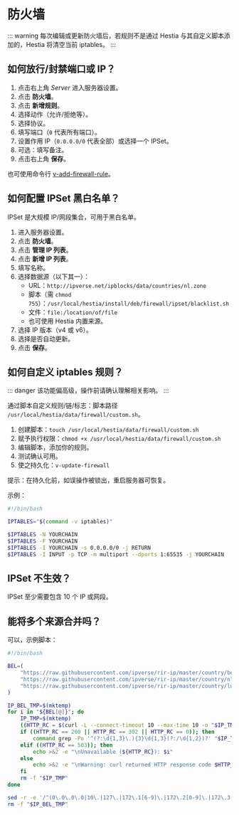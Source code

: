 # 防火墙

::: warning
每次编辑或更新防火墙后，若规则不是通过 Hestia 与其自定义脚本添加的，Hestia 将清空当前 iptables。
:::

## 如何放行/封禁端口或 IP？

1. 点击右上角 <i class="fas fa-fw fa-cog"><span class="visually-hidden">Server</span></i> 进入服务器设置。
2. 点击 **<i class="fas fa-fw fa-shield-alt"></i> 防火墙**。
3. 点击 **<i class="fas fa-fw fa-plus-circle"></i> 新增规则**。
4. 选择动作（允许/拒绝等）。
5. 选择协议。
6. 填写端口（`0` 代表所有端口）。
7. 设置作用 IP（`0.0.0.0/0` 代表全部）或选择一个 IPSet。
8. 可选：填写备注。
9. 点击右上角 **<i class="fas fa-fw fa-save"></i> 保存**。

也可使用命令行 [v-add-firewall-rule](../reference/cli#v-add-firewall-rule)。

## 如何配置 IPSet 黑白名单？

IPSet 是大规模 IP/网段集合，可用于黑白名单。

1. 进入服务器设置。
2. 点击 **<i class="fas fa-fw fa-shield-alt"></i> 防火墙**。
3. 点击 **<i class="fas fa-fw fa-list"></i> 管理 IP 列表**。
4. 点击 **<i class="fas fa-fw fa-plus-circle"></i> 新增 IP 列表**。
5. 填写名称。
6. 选择数据源（以下其一）：
   - URL：`http://ipverse.net/ipblocks/data/countries/nl.zone`
   - 脚本（需 `chmod 755`）：`/usr/local/hestia/install/deb/firewall/ipset/blacklist.sh`
   - 文件：`file:/location/of/file`
   - 也可使用 Hestia 内置来源。
7. 选择 IP 版本（v4 或 v6）。
8. 选择是否自动更新。
9. 点击 **<i class="fas fa-fw fa-save"></i> 保存**。

## 如何自定义 iptables 规则？

::: danger
该功能偏高级，操作前请确认理解相关影响。
:::

通过脚本自定义规则/链/标志：脚本路径 `/usr/local/hestia/data/firewall/custom.sh`。

1. 创建脚本：`touch /usr/local/hestia/data/firewall/custom.sh`
2. 赋予执行权限：`chmod +x /usr/local/hestia/data/firewall/custom.sh`
3. 编辑脚本，添加你的规则。
4. 测试确认可用。
5. 使之持久化：`v-update-firewall`

提示：在持久化前，如误操作被锁出，重启服务器可恢复。

示例：

```bash
#!/bin/bash

IPTABLES="$(command -v iptables)"

$IPTABLES -N YOURCHAIN
$IPTABLES -F YOURCHAIN
$IPTABLES -I YOURCHAIN -s 0.0.0.0/0 -j RETURN
$IPTABLES -I INPUT -p TCP -m multiport --dports 1:65535 -j YOURCHAIN
```

## IPSet 不生效？

IPSet 至少需要包含 10 个 IP 或网段。

## 能将多个来源合并吗？

可以，示例脚本：

```bash
#!/bin/bash

BEL=(
	"https://raw.githubusercontent.com/ipverse/rir-ip/master/country/be/ipv4-aggregated.txt"
	"https://raw.githubusercontent.com/ipverse/rir-ip/master/country/nl/ipv4-aggregated.txt"
	"https://raw.githubusercontent.com/ipverse/rir-ip/master/country/lu/ipv4-aggregated.txt"
)

IP_BEL_TMP=$(mktemp)
for i in "${BEL[@]}"; do
	IP_TMP=$(mktemp)
	((HTTP_RC = $(curl -L --connect-timeout 10 --max-time 10 -o "$IP_TMP" -s -w "%{http_code}" "$i")))
	if ((HTTP_RC == 200 || HTTP_RC == 302 || HTTP_RC == 0)); then
		command grep -Po '^(?:\d{1,3}\.){3}\d{1,3}(?:/\d{1,2})?' "$IP_TMP" | sed -r 's/^0*([0-9]+)\.0*([0-9]+)\.0*([0-9]+)\.0*([0-9]+)$/\1.\2.\3.\4/' >> "$IP_BEL_TMP"
	elif ((HTTP_RC == 503)); then
		echo >&2 -e "\nUnavailable (${HTTP_RC}): $i"
	else
		echo >&2 -e "\nWarning: curl returned HTTP response code $HTTP_RC for URL $i"
	fi
	rm -f "$IP_TMP"
done

sed -r -e '/^(0\.0\.0\.0|10\.|127\.|172\.1[6-9]\.|172\.2[0-9]\.|172\.3[0-1]\.|192\.168\.|22[4-9]\.|23[0-9]\.)/d' "$IP_BEL_TMP" | sort -n | sort -mu
rm -f "$IP_BEL_TMP"
```
